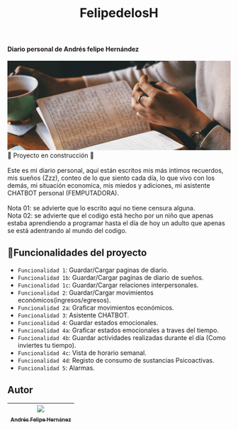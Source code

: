 <h1 align="center"> FelipedelosH </h1>
<br>
<h4>Diario personal de Andrés felipe Hernández</h4>

![Banner](docs/banner.png)
:construction: Proyecto en construcción :construction:
<br><br>
Este es mi diario personal, aquí están escritos mis más intimos recuerdos, mis sueños (Zzz), conteo de lo que siento cada día, lo que vivo con los demás, mi situación economica, mis miedos y adiciones, mi asistente CHATBOT personal (FEMPUTADORA).
<br><br>
Nota 01: se advierte que lo escrito aquí no tiene censura alguna.
<br>
Nota 02: se advierte que el codigo está hecho por un niño que apenas estaba aprendiendo a programar hasta el día de hoy un adulto que apenas se está adentrando al mundo del codigo.

## :hammer:Funcionalidades del proyecto

- `Funcionalidad 1`: Guardar/Cargar paginas de diario.<br>
- `Funcionalidad 1b`: Guardar/Cargar paginas de diario de sueños.<br>
- `Funcionalidad 1c`: Guardar/Cargar relaciones interpersonales.<br>
- `Funcionalidad 2`: Guardar/Cargar movimientos económicos(ingresos/egresos).<br>
- `Funcionalidad 2a`: Graficar movimientos económicos.<br>
- `Funcionalidad 3`: Asistente CHATBOT.<br>
- `Funcionalidad 4`: Guardar estados emocionales.<br>
- `Funcionalidad 4a`: Graficar estados emocionales a traves del tiempo.<br>
- `Funcionalidad 4b`: Guardar actividades realizadas durante el día (Como inviertes tu tiempo).<br>
- `Funcionalidad 4c`: Vista de horario semanal.<br>
- `Funcionalidad 4d`: Registo de consumo de sustancias Psicoactivas.<br>
- `Funcionalidad 5`: Alarmas.<br>





## Autor

| [<img src="https://avatars.githubusercontent.com/u/38327255?v=4" width=115><br><sub>Andrés Felipe Hernánez</sub>](https://github.com/camilafernanda)|
| :---: |